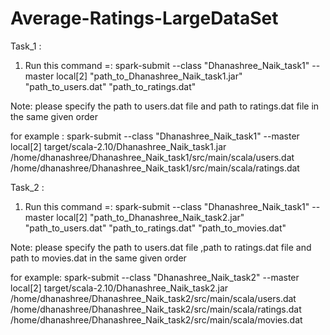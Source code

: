 # Average-Ratings-LargeDataSet
Task_1 :

1. Run this command =:   spark-submit --class "Dhanashree_Naik_task1" --master local[2] "path_to_Dhanashree_Naik_task1.jar" "path_to_users.dat" "path_to_ratings.dat"

Note: please specify the path to users.dat file and path to ratings.dat file in the same given order 

for example : spark-submit --class "Dhanashree_Naik_task1" --master local[2] target/scala-2.10/Dhanashree_Naik_task1.jar /home/dhanashree/Dhanashree_Naik_task1/src/main/scala/users.dat /home/dhanashree/Dhanashree_Naik_task1/src/main/scala/ratings.dat 


Task_2 :

1. Run this command =:    spark-submit --class "Dhanashree_Naik_task1" --master local[2] "path_to_Dhanashree_Naik_task2.jar" "path_to_users.dat" "path_to_ratings.dat" "path_to_movies.dat"

Note: please specify the path to users.dat file ,path to ratings.dat file and path to movies.dat in the same given order 

for example:   spark-submit --class "Dhanashree_Naik_task2" --master local[2] target/scala-2.10/Dhanashree_Naik_task2.jar /home/dhanashree/Dhanashree_Naik_task2/src/main/scala/users.dat /home/dhanashree/Dhanashree_Naik_task2/src/main/scala/ratings.dat /home/dhanashree/Dhanashree_Naik_task2/src/main/scala/movies.dat
